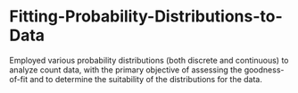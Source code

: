 # Fitting-Probability-Distributions-to-Data
Employed various probability distributions (both discrete and continuous) to analyze count data, with the primary objective of assessing the goodness-of-fit and to determine the suitability of the distributions for the data. 
